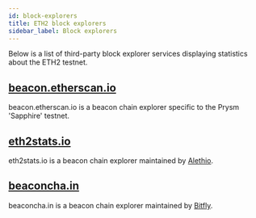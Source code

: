 ```yaml
---
id: block-explorers
title: ETH2 block explorers
sidebar_label: Block explorers
---
```


Below is a list of third-party block explorer services displaying statistics about the ETH2 testnet.

## [beacon.etherscan.io](https://beacon.etherscan.io)

beacon.etherscan.io is a beacon chain explorer specific to the Prysm 'Sapphire' testnet.

## [eth2stats.io](https://eth2stats.io)

eth2stats.io is a beacon chain explorer maintained by [Alethio](https://aleth.io).

## [beaconcha.in](https://beaconcha.in/)

beaconcha.in is a beacon chain explorer maintained by [Bitfly](https://www.bitfly.at).
